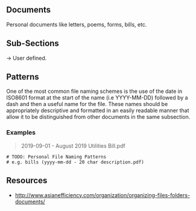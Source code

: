 ## Documents

Personal documents like letters, poems, forms, bills, etc.

## Sub-Sections

→ User defined.

## Patterns

One of the most common file naming schemes is the use of the date in ISO8601 format at the start of the name (i.e YYYY-MM-DD) followed by a dash and then a useful name for the file. These names should be appropriately descriptive and formatted in an easily readable manner that allow it to be distinguished from other documents in the same subsection.

### Examples

> 2019-09-01 - August 2019 Utilities Bill.pdf

```
# TODO: Personal File Naming Patterns
# e.g. bills (yyyy-mm-dd - 20 char description.pdf)
```

## Resources

- http://www.asianefficiency.com/organization/organizing-files-folders-documents/
